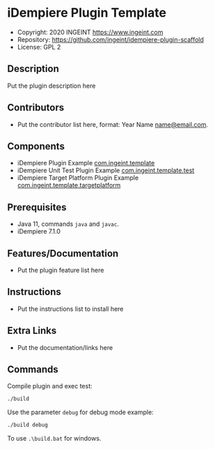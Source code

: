 # iDempiere Plugin Template

- Copyright: 2020 INGEINT <https://www.ingeint.com>
- Repository: https://github.com/ingeint/idempiere-plugin-scaffold
- License: GPL 2

## Description

Put the plugin description here

## Contributors

- Put the contributor list here, format: Year Name <name@email.com>.

## Components

- iDempiere Plugin Example [com.ingeint.template](com.ingeint.template)
- iDempiere Unit Test Plugin Example [com.ingeint.template.test](com.ingeint.template.test)
- iDempiere Target Platform Plugin Example [com.ingeint.template.targetplatform](com.ingeint.template.targetplatform)

## Prerequisites

- Java 11, commands `java` and `javac`.
- iDempiere 7.1.0

## Features/Documentation

- Put the plugin feature list here

## Instructions

- Put the instructions list to install here

## Extra Links

- Put the documentation/links here

## Commands

Compile plugin and exec test:

```bash
./build
```

Use the parameter `debug` for debug mode example:

```bash
./build debug
```

To use `.\build.bat` for windows.

